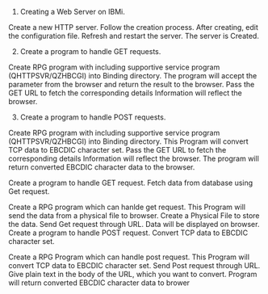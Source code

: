 
1. Creating a Web Server on IBMi.

Create a new HTTP server.
Follow the creation process.
After creating, edit the configuration file.
Refresh and restart the server.
The server is Created.

2. Create a program to handle GET requests.

Create RPG program with including supportive service program (QHTTPSVR/QZHBCGI) into Binding directory.
The program will accept the parameter from the browser and return the result to the browser.
Pass the GET URL to fetch the corresponding details
Information will reflect the browser.

3. Create a program to handle POST requests.

Create RPG program with including supportive service program (QHTTPSVR/QZHBCGI) into Binding directory.
This Program will convert TCP data to EBCDIC character set.
Pass the GET URL to fetch the corresponding details
Information will reflect the browser.
The program will return converted EBCDIC character data to the browser.


Create a program to handle GET request.
Fetch data from database using Get request.

Create a RPG program which can hanlde get request.
This Program will send the data from a physical file to browser.
Create a Physical File to store the data.
Send Get request through URL.
Data will be displayed on browser.
Create a program to handle POST request.
Convert TCP data to EBCDIC character set.

Create a RPG Program which can handle post request.
This Program will convert TCP data to EBCDIC character set.
Send Post request through URL.
Give plain text in the body of the URL, which you want to convert.
Program will return converted EBCDIC character data to brower
